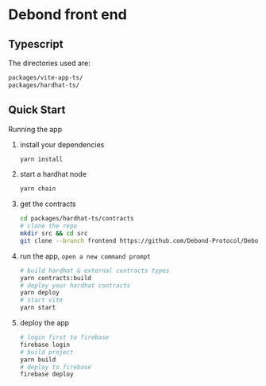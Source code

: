 # Debond front end

## Typescript

The directories used are:

```bash
packages/vite-app-ts/
packages/hardhat-ts/
```

## Quick Start

Running the app

1. install your dependencies

   ```bash
   yarn install
   ```

2. start a hardhat node

   ```bash
   yarn chain
   ```

3. get the contracts
   ```bash
   cd packages/hardhat-ts/contracts
   # clone the repo
   mkdir src && cd src
   git clone --branch frontend https://github.com/Debond-Protocol/Debond-Bank.git
   ```
4. run the app, `open a new command prompt`
   
   ```bash
   # build hardhat & external contracts types
   yarn contracts:build 
   # deploy your hardhat contracts
   yarn deploy
   # start vite 
   yarn start 
   ```

5. deploy the app
   ```bash
   # login first to firebase
   firebase login
   # build project
   yarn build
   # deploy to firebase
   firebase deploy
   ```